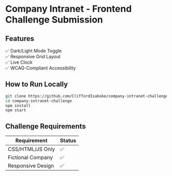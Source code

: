 # Company Intranet - Frontend Challenge Submission



## Features
✅ Dark/Light Mode Toggle  
✅ Responsive Grid Layout  
✅ Live Clock  
✅ WCAG-Compliant Accessibility  

## How to Run Locally
```bash
git clone https://github.com/CliffordIsaboke/company-intranet-challenge.git
cd company-intranet-challenge
npm install
npm start
```

## Challenge Requirements
| Requirement       | Status |
|-------------------|--------|
| CSS/HTML/JS Only  | ✅     |
| Fictional Company | ✅     |
| Responsive Design | ✅     |